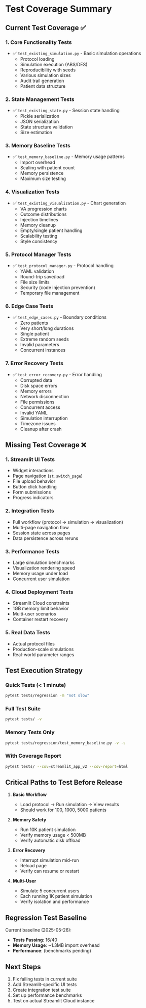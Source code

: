 # Test Coverage Summary

## Current Test Coverage ✅

### 1. **Core Functionality Tests**
- ✅ `test_existing_simulation.py` - Basic simulation operations
  - Protocol loading
  - Simulation execution (ABS/DES)
  - Reproducibility with seeds
  - Various simulation sizes
  - Audit trail generation
  - Patient data structure

### 2. **State Management Tests**
- ✅ `test_existing_state.py` - Session state handling
  - Pickle serialization
  - JSON serialization
  - State structure validation
  - Size estimation

### 3. **Memory Baseline Tests**
- ✅ `test_memory_baseline.py` - Memory usage patterns
  - Import overhead
  - Scaling with patient count
  - Memory persistence
  - Maximum size testing

### 4. **Visualization Tests** 
- ✅ `test_existing_visualization.py` - Chart generation
  - VA progression charts
  - Outcome distributions
  - Injection timelines
  - Memory cleanup
  - Empty/single patient handling
  - Scalability testing
  - Style consistency

### 5. **Protocol Manager Tests**
- ✅ `test_protocol_manager.py` - Protocol handling
  - YAML validation
  - Round-trip save/load
  - File size limits
  - Security (code injection prevention)
  - Temporary file management

### 6. **Edge Case Tests**
- ✅ `test_edge_cases.py` - Boundary conditions
  - Zero patients
  - Very short/long durations
  - Single patient
  - Extreme random seeds
  - Invalid parameters
  - Concurrent instances

### 7. **Error Recovery Tests**
- ✅ `test_error_recovery.py` - Error handling
  - Corrupted data
  - Disk space errors
  - Memory errors
  - Network disconnection
  - File permissions
  - Concurrent access
  - Invalid YAML
  - Simulation interruption
  - Timezone issues
  - Cleanup after crash

## Missing Test Coverage ❌

### 1. **Streamlit UI Tests**
- Widget interactions
- Page navigation (`st.switch_page`)
- File upload behavior
- Button click handling
- Form submissions
- Progress indicators

### 2. **Integration Tests**
- Full workflow (protocol → simulation → visualization)
- Multi-page navigation flow
- Session state across pages
- Data persistence across reruns

### 3. **Performance Tests**
- Large simulation benchmarks
- Visualization rendering speed
- Memory usage under load
- Concurrent user simulation

### 4. **Cloud Deployment Tests**
- Streamlit Cloud constraints
- 1GB memory limit behavior
- Multi-user scenarios
- Container restart recovery

### 5. **Real Data Tests**
- Actual protocol files
- Production-scale simulations
- Real-world parameter ranges

## Test Execution Strategy

### Quick Tests (< 1 minute)
```bash
pytest tests/regression -m "not slow"
```

### Full Test Suite
```bash
pytest tests/ -v
```

### Memory Tests Only
```bash
pytest tests/regression/test_memory_baseline.py -v -s
```

### With Coverage Report
```bash
pytest tests/ --cov=streamlit_app_v2 --cov-report=html
```

## Critical Paths to Test Before Release

1. **Basic Workflow**
   - Load protocol → Run simulation → View results
   - Should work for 100, 1000, 5000 patients

2. **Memory Safety**
   - Run 10K patient simulation
   - Verify memory usage < 500MB
   - Verify automatic disk offload

3. **Error Recovery**
   - Interrupt simulation mid-run
   - Reload page
   - Verify can resume or restart

4. **Multi-User**
   - Simulate 5 concurrent users
   - Each running 1K patient simulation
   - Verify isolation and performance

## Regression Test Baseline

Current baseline (2025-05-26):
- **Tests Passing**: 16/40
- **Memory Usage**: ~1.3MB import overhead
- **Performance**: (benchmarks pending)

## Next Steps

1. Fix failing tests in current suite
2. Add Streamlit-specific UI tests
3. Create integration test suite
4. Set up performance benchmarks
5. Test on actual Streamlit Cloud instance